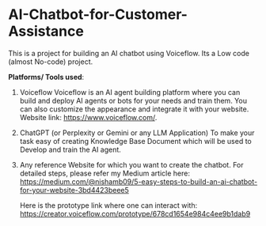 # AI-Chatbot-for-Customer-Assistance
This is a project for building an AI chatbot using Voiceflow. Its a Low code (almost No-code) project. 

**Platforms/ Tools used**:
1. Voiceflow
   Voiceflow is an AI agent building platform where you can build and deploy AI agents or bots for your needs and train them. You can also customize the appearance and integrate it with your website. Website link: https://www.voiceflow.com/.

2. ChatGPT (or Perplexity or Gemini or any LLM Application)
   To make your task easy of creating Knowledge Base Document which will be used to Develop and train the AI agent.

3. Any reference Website for which you want to create the chatbot.
   For detailed steps, please refer my Medium article here: https://medium.com/@nishamb09/5-easy-steps-to-build-an-ai-chatbot-for-your-website-3bd4423beee5
   
   Here is the prototype link where one can interact with:
   https://creator.voiceflow.com/prototype/678cd1654e984c4ee9b1dab9

   
